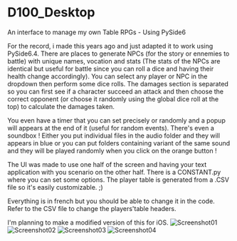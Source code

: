 # D100_Desktop
An interface to manage my own Table RPGs - Using PySide6

For the record, i made this years ago and just adapted it to work using PySide6.4.
There are places to generate NPCs (for the story or ennemies to battle) with unique names, vocation and stats
(The stats of the NPCs are identical but useful for battle since you can roll a dice and having their health change accordingly).
You can select any player or NPC in the dropdown then perform some dice rolls.
The damages section is separated so you can first see if a character succeed an attack
and then choose the correct opponent (or choose it randomly using the global dice roll at the top) to calculate the damages taken.

You even have a timer that you can set precisely or randomly and a popup will appears at the end of it (useful for random events).
There's even a soundbox !
Either you put individual files in the audio folder and they will appears in blue
or you can put folders containing variant of the same sound and they will be played randomly when you click on the orange button !

The UI was made to use one half of the screen and having your text application with you scenario on the other half.
There is a CONSTANT.py where you can set some options.
The player table is generated from a .CSV file so it's easily customizable. ;)

Everything is in french but you should be able to change it in the code.
Refer to the CSV file to change the players'table headers.

I'm planning to make a modified version of this for iOS.
![Screenshot01](https://user-images.githubusercontent.com/16622605/206892479-e9264dd7-7d83-4397-b941-655b7347180e.jpg)
![Screenshot02](https://user-images.githubusercontent.com/16622605/206892482-1a5a6ba5-1eb4-4e30-86a1-4d6e42f04406.jpg)
![Screenshot03](https://user-images.githubusercontent.com/16622605/206892486-58cf2876-b3f4-4016-81eb-aa002360cc05.jpg)
![Screenshot04](https://user-images.githubusercontent.com/16622605/206892695-27534f4c-acf6-40d3-b17d-53e94f22d3ae.jpg)
